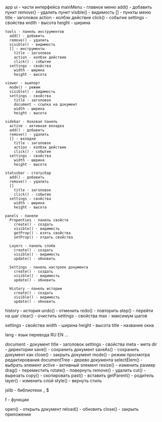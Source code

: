 app 
  ui - части интерфейса
    mainMenu - главное меню
      add() - добавить пункт
      remove() - удалить пункт
      visible() - видимость
      [] - пункты меню
        title - заголовок
        action - колбэк действие
        click() - событие
      settings - свойства
        width - высота
        height - ширина
        
    tools - панель инструментов
      add() - добавить
      remove() - удалить
      visible() - видимость
      [] - инструменты
        title - заголовок
        action - колбэк действие
        click() - событие
      settings - свойства
        width - ширина
        height - высота
        
    viewer - вьюпорт
      mode() - режим
      visible() - видимость
      settings - свойства
        title - заголовок
        document - ссылка на документ
        width - ширина
        height - высота
        
    sidebar - боковая панель
      active - активная вкладка
      add() - добавить
      remove() - удалить
      [] - вкладки
        title - заголовок
        action - колбэк действие
        click() - событие
      settings - свойства
        width - ширина
        height - высота
        
    statusbar - статусбар
      add() - добавить
      remove() - удалить
      []
        title - заголовок
        click() - событие
      settings - свойства
        width - ширина
        height - высота
        
    panels - панели
      Propenties - панель свойств
        create() - создать
        visible() - видимость
        getProp() - взять свойства
        setProp() - отдать свойства
        
      Layers - панель слоёв
        create() - создать
        visible() - видимость
        update() - обновить
        
      Settings - панель настроек документа
        create() - создать
        visible() - видимость
        update() - обновить
        
      History - панель истории
        create() - создать
        visible() - видимость
        update() - обновить
        
  history - история
    undo() - отменить
    redo() - повторить
    step() - перейти на шаг
    clear() - очистить
    settings - свойства
      max - максимум шагов
      
  settings - свойства
    width - ширина
    height - высота
    title - название окна
    
  lang - язык перевода
    RU 
    EN
    ...
    
  document - документ
    title - заголовок
    settings - свойства
      meta - мета
      dir - директории
    save() - сохранить документ
    saveAs() - сохранить документ как
    close() - закрыть документ
    mode() - режим просмотра редактирования
    documentTree - дерево документа
    selectElem() - выбрать элемент
    active - активный элемент
      resize() - изменить размер
      drag() - переместить
      rotate() - повернуть
      remove() - удалить
      cut() - вырезать
      copy() - скопировать
      past() - вставить
      getParent() - родитель
      layer() - изменить слой
      style() - вернуть стиль
      
  jslib - библиотеки
    _ 
    $ 
    
  f - функции 
  
  open() - открыть документ
  reload() - обновить
  close() - закрыть приложение
  
  